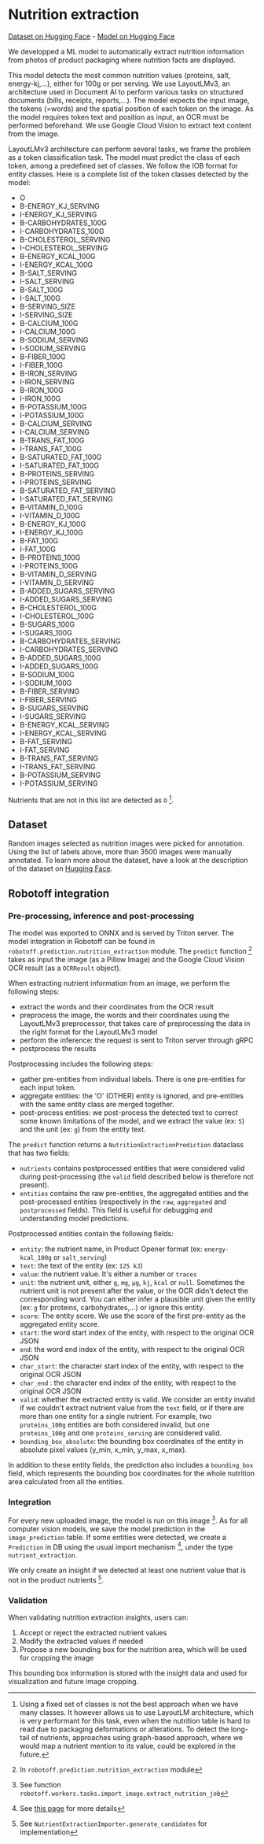 # Nutrition extraction

[Dataset on Hugging Face](https://huggingface.co/datasets/openfoodfacts/nutrient-detection-layout) - [Model on Hugging Face](https://huggingface.co/openfoodfacts/nutrition-extractor)

We developped a ML model to automatically extract nutrition information from photos of product packaging where nutrition facts are displayed.

This model detects the most common nutrition values (proteins, salt, energy-kj,...), either for 100g or per serving. We use LayoutLMv3, an architecture used in Document AI to perform various tasks on structured documents (bills, receipts, reports,...). The model expects the input image, the tokens (=words) and the spatial position of each token on the image.
As the model requires token text and position as input, an OCR must be performed beforehand. We use Google Cloud Vision to extract text content from the image.

LayoutLMv3 architecture can perform several tasks, we frame the problem as a token classification task. The model must predict the class of each token, among a predefined set of classes. We follow the IOB format for entity classes. Here is a complete list of the token classes detected by the model:

- O
- B-ENERGY_KJ_SERVING
- I-ENERGY_KJ_SERVING
- B-CARBOHYDRATES_100G
- I-CARBOHYDRATES_100G
- B-CHOLESTEROL_SERVING
- I-CHOLESTEROL_SERVING
- B-ENERGY_KCAL_100G
- I-ENERGY_KCAL_100G
- B-SALT_SERVING
- I-SALT_SERVING
- B-SALT_100G
- I-SALT_100G
- B-SERVING_SIZE
- I-SERVING_SIZE
- B-CALCIUM_100G
- I-CALCIUM_100G
- B-SODIUM_SERVING
- I-SODIUM_SERVING
- B-FIBER_100G
- I-FIBER_100G
- B-IRON_SERVING
- I-IRON_SERVING
- B-IRON_100G
- I-IRON_100G
- B-POTASSIUM_100G
- I-POTASSIUM_100G
- B-CALCIUM_SERVING
- I-CALCIUM_SERVING
- B-TRANS_FAT_100G
- I-TRANS_FAT_100G
- B-SATURATED_FAT_100G
- I-SATURATED_FAT_100G
- B-PROTEINS_SERVING
- I-PROTEINS_SERVING
- B-SATURATED_FAT_SERVING
- I-SATURATED_FAT_SERVING
- B-VITAMIN_D_100G
- I-VITAMIN_D_100G
- B-ENERGY_KJ_100G
- I-ENERGY_KJ_100G
- B-FAT_100G
- I-FAT_100G
- B-PROTEINS_100G
- I-PROTEINS_100G
- B-VITAMIN_D_SERVING
- I-VITAMIN_D_SERVING
- B-ADDED_SUGARS_SERVING
- I-ADDED_SUGARS_SERVING
- B-CHOLESTEROL_100G
- I-CHOLESTEROL_100G
- B-SUGARS_100G
- I-SUGARS_100G
- B-CARBOHYDRATES_SERVING
- I-CARBOHYDRATES_SERVING
- B-ADDED_SUGARS_100G
- I-ADDED_SUGARS_100G
- B-SODIUM_100G
- I-SODIUM_100G
- B-FIBER_SERVING
- I-FIBER_SERVING
- B-SUGARS_SERVING
- I-SUGARS_SERVING
- B-ENERGY_KCAL_SERVING
- I-ENERGY_KCAL_SERVING
- B-FAT_SERVING
- I-FAT_SERVING
- B-TRANS_FAT_SERVING
- I-TRANS_FAT_SERVING
- B-POTASSIUM_SERVING
- I-POTASSIUM_SERVING

Nutrients that are not in this list are detected as `O` [^other_nutrient_detection].

## Dataset

Random images selected as nutrition images were picked for annotation. Using the list of labels above, more than 3500 images were manually annotated. To learn more about the dataset, have a look at the description of the dataset on [Hugging Face](https://huggingface.co/datasets/openfoodfacts/nutrient-detection-layout).

## Robotoff integration

### Pre-processing, inference and post-processing

The model was exported to ONNX and is served by Triton server. The model integration in Robotoff can be found in `robotoff.prediction.nutrition_extraction` module. The `predict` function [^predict_function] takes as input the image (as a Pillow Image) and the Google Cloud Vision OCR result (as a `OCRResult` object).

When extracting nutrient information from an image, we perform the following steps:

- extract the words and their coordinates from the OCR result
- preprocess the image, the words and their coordinates using the LayoutLMv3 preprocessor, that takes care of preprocessing the data in the right format for the LayoutLMv3 model
- perform the inference: the request is sent to Triton server through gRPC
- postprocess the results

Postprocessing includes the following steps:

- gather pre-entities from individual labels. There is one pre-entities for each input token.
- aggregate entities: the 'O' (OTHER) entity is ignored, and pre-entities with the same entity class are merged together.
- post-process entities: we post-process the detected text to correct some known limitations of the model,
  and we extract the value (ex: `5`) and the unit (ex: `g`) from the entity text.


The `predict` function returns a `NutritionExtractionPrediction` dataclass that has two fields:

- `nutrients` contains postprocessed entities that were considered valid during post-processing (the `valid` field described below is therefore not present).
- `entities` contains the raw pre-entities, the aggregated entities and the post-processed entities (respectively in the `raw`, `aggregated` and `postprocessed` fields). This field is useful for debugging and understanding model predictions.

Postprocessed entities contain the following fields:

- `entity`: the nutrient name, in Product Opener format (ex: `energy-kcal_100g` or `salt_serving`)
- `text`: the text of the entity (ex: `125 kJ`)
- `value`: the nutrient value. It's either a number or `traces`
- `unit`: the nutrient unit, either `g`, `mg`, `µg`, `kj`, `kcal` or `null`. Sometimes the nutrient unit is not present after the value, or the OCR didn't detect the corresponding word. You can either infer a plausible unit given the entity (ex: `g` for proteins, carbohydrates,...) or ignore this entity.
- `score`: The entity score. We use the score of the first pre-entity as the aggregated entity score.
- `start`: the word start index of the entity, with respect to the original OCR JSON
- `end`: the word end index of the entity, with respect to the original OCR JSON
- `char_start`: the character start index of the entity, with respect to the original OCR JSON
- `char_end` : the character end index of the entity, with respect to the original OCR JSON
- `valid`: whether the extracted entity is valid. We consider an entity invalid if we couldn't extract nutrient value from the `text` field, or if there are more than one entity for a single nutrient. For example, two `proteins_100g` entities are both considered invalid, but one `proteins_100g` and one `proteins_serving` are considered valid.
- `bounding_box_absolute`: the bounding box coordinates of the entity in absolute pixel values (y_min, x_min, y_max, x_max).

In addition to these entity fields, the prediction also includes a `bounding_box` field, which represents the bounding box coordinates for the whole nutrition area calculated from all the entities.

### Integration

For every new uploaded image, the model is run on this image [^extract_nutrition_job]. As for all computer vision models, we save the model prediction in the `image_prediction` table.
If some entities were detected, we create a `Prediction` in DB using the usual import mechanism [^import_mechanism], under the type `nutrient_extraction`.

We only create an insight if we detected at least one nutrient value that is not in the product nutrients [^nutrient_extraction_import].

### Validation

When validating nutrition extraction insights, users can:

1. Accept or reject the extracted nutrient values
2. Modify the extracted values if needed
3. Propose a new bounding box for the nutrition area, which will be used for cropping the image

This bounding box information is stored with the insight data and used for visualization and future image cropping.

[^other_nutrient_detection]: Using a fixed set of classes is not the best approach when we have many classes. It however allows us to use LayoutLM architecture, which is very performant for this task, even when the nutrition table is hard to read due to packaging deformations or alterations. To detect the long-tail of nutrients, approaches using graph-based approach, where we would map a nutrient mention to its value, could be explored in the future.

[^predict_function]: In `robotoff.prediction.nutrition_extraction` module

[^extract_nutrition_job]: See function `robotoff.workers.tasks.import_image.extract_nutrition_job`

[^import_mechanism]: See [this page](../../explanations/predictions.md) for more details 

[^nutrient_extraction_import]: See `NutrientExtractionImporter.generate_candidates` for implementation
